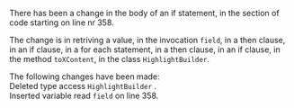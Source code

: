 There has been a change in the body of an if statement, in the section of code starting on line nr 358.
  
The change is in retriving a value, in the invocation ```field```, in a then clause, in an if clause, in a for each statement, in a then clause, in an if clause, in the method ```toXContent```, in the class ```HighlightBuilder```.
  
The following changes have been made:  
Deleted type access ```HighlightBuilder``` .  
Inserted variable read ```field``` on line 358.  
